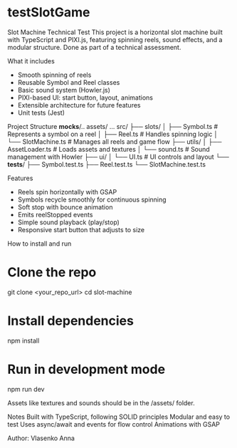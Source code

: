# testSlotGame
Slot Machine Technical Test
This project is a horizontal slot machine built with TypeScript and PIXI.js, featuring spinning reels, sound effects, and a modular structure. Done as part of a technical assessment.

What it includes
* Smooth spinning of reels
* Reusable Symbol and Reel classes
* Basic sound system (Howler.js)
* PIXI-based UI: start button, layout, animations
* Extensible architecture for future features
* Unit tests (Jest)

Project Structure
__mocks__/..
assets/ ...
src/
├── slots/
│   ├── Symbol.ts      # Represents a symbol on a reel
│   ├── Reel.ts        # Handles spinning logic
│   └── SlotMachine.ts # Manages all reels and game flow
├── utils/
│   ├── AssetLoader.ts # Loads assets and textures
│   └── sound.ts       # Sound management with Howler
├── ui/
│   └── UI.ts          # UI controls and layout
└── __tests__/
    ├── Symbol.test.ts
    ├── Reel.test.ts
    └── SlotMachine.test.ts


Features
* Reels spin horizontally with GSAP
* Symbols recycle smoothly for continuous spinning
* Soft stop with bounce animation
* Emits reelStopped events
* Simple sound playback (play/stop)
* Responsive start button that adjusts to size

How to install and run

# Clone the repo
git clone <your_repo_url>
cd slot-machine

# Install dependencies
npm install

# Run in development mode
npm run dev

Assets like textures and sounds should be in the /assets/ folder.

Notes
Built with TypeScript, following SOLID principles
Modular and easy to test
Uses async/await and events for flow control
Animations with GSAP

Author: Vlasenko Anna
